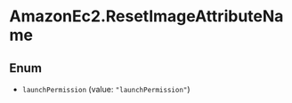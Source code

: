 # AmazonEc2.ResetImageAttributeName

## Enum


* `launchPermission` (value: `"launchPermission"`)


